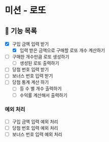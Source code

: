 # 미션 - 로또

## 🚀 기능 목록

- [x] 구입 금액 입력 받기
  -[x] 입력 받은 금액으로 구매할 로또 개수 계산하기
- [ ] 구매한 개수만큼 로또 생성하기
  - [ ] 생성된 로또 출력하기
- [ ] 당첨 번호 입력 받기
- [ ] 보너스 번호 입력 받기
- [ ] 당첨 통계 계산 하기
  - [ ] 등 수 별 개수 출력하기
  - [ ] 수익률 계산해서 출력하기

### 예외 처리
- [ ] 구입 금액 입력 예외 처리
- [ ] 당첨 번호 입력 예외 처리
- [ ] 보너스 번호 입력 예외 처리
